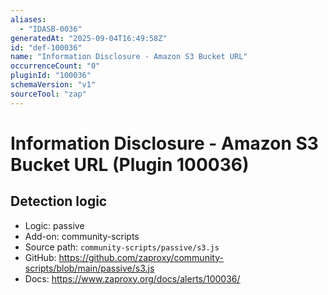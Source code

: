 ```yaml
---
aliases:
  - "IDASB-0036"
generatedAt: "2025-09-04T16:49:58Z"
id: "def-100036"
name: "Information Disclosure - Amazon S3 Bucket URL"
occurrenceCount: "0"
pluginId: "100036"
schemaVersion: "v1"
sourceTool: "zap"
---
```


# Information Disclosure - Amazon S3 Bucket URL (Plugin 100036)

## Detection logic

- Logic: passive
- Add-on: community-scripts
- Source path: `community-scripts/passive/s3.js`
- GitHub: https://github.com/zaproxy/community-scripts/blob/main/passive/s3.js
- Docs: https://www.zaproxy.org/docs/alerts/100036/

